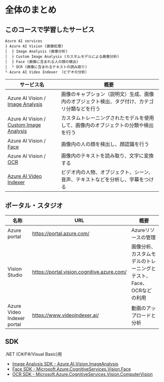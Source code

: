 # 全体のまとめ

## このコースで学習したサービス

```
Azure AI services
├ Azure AI Vision (画像処理)
│  ├ Image Analysis (画像分析)
│  ├ Custom Image Analysis (カスタムモデルによる画像分析)
│  ├ Face (画像に含まれる人の顔の検出)
│  └ OCR (画像に含まれるテキストの読み取り)
└ Azure AI Video Indexer （ビデオの分析）
```

|サービス名|概要|
|-|-|
|Azure AI Vision / [Image Analysis](https://learn.microsoft.com/ja-jp/azure/ai-services/computer-vision/overview-image-analysis?tabs=4-0)	|画像のキャプション（説明文）生成、画像内のオブジェクト検出、タグ付け、カテゴリ分類などを行う|
|Azure AI Vision / [Custom Image Analysis](https://learn.microsoft.com/ja-jp/azure/ai-services/computer-vision/how-to/model-customization?tabs=studio)|カスタムトレーニングされたモデルを使用して、画像内のオブジェクトの分類や検出を行う|
|Azure AI Vision / [Face](https://learn.microsoft.com/ja-jp/azure/ai-services/computer-vision/overview-identity)|	画像内の人の顔を検出し、顔認識を行う|
|Azure AI Vision / [OCR](https://learn.microsoft.com/ja-jp/azure/ai-services/computer-vision/overview-ocr)	|画像内のテキストを読み取り、文字に変換する|
|[Azure AI Video Indexer](https://learn.microsoft.com/ja-jp/azure/azure-video-indexer/video-indexer-overview)|ビデオ内の人物、オブジェクト、シーン、音声、テキストなどを分析し、字幕をつける|

## ポータル・スタジオ

|名称|URL|概要|
|-|-|-|
|Azure portal| https://portal.azure.com/ | Azureリソースの管理 |
|Vision Studio| https://portal.vision.cognitive.azure.com/ | 画像分析、カスタムモデルのトレーニングとテスト、Face、OCRなどの利用 |
|Azure Video Indexer portal| https://www.videoindexer.ai/ | 動画のアップロードと分析 |

## SDK

.NET (C#/F#/Visual Basic)用

- [Image Analysis SDK - Azure.AI.Vision.ImageAnalysis](https://www.nuget.org/packages/Azure.AI.Vision.ImageAnalysis)
- [Face SDK - Microsoft.Azure.CognitiveServices.Vision.Face](https://www.nuget.org/packages/Microsoft.Azure.CognitiveServices.Vision.Face)
- [OCR SDK - Microsoft.Azure.CognitiveServices.Vision.ComputerVision](https://www.nuget.org/packages/Microsoft.Azure.CognitiveServices.Vision.ComputerVision)